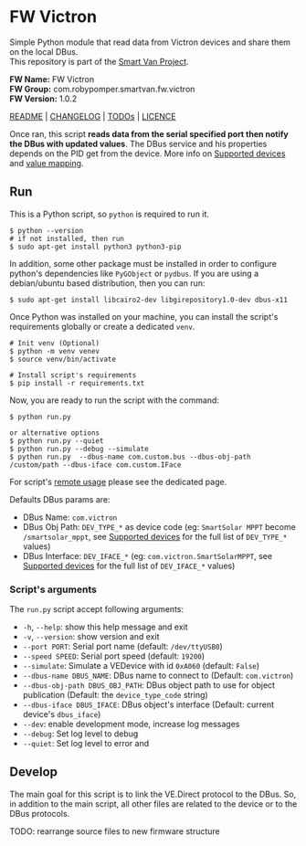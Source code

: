 # FW Victron

Simple Python module that read data from Victron devices and share them on
the local DBus.<br />
This repository is part of
the [Smart Van Project](https://smartvan.johnosproject.org/).

**FW Name:** FW Victron<br />
**FW Group:** com.robypomper.smartvan.fw.victron<br />
**FW Version:** 1.0.2

[README](README.md) | [CHANGELOG](CHANGELOG.md) | [TODOs](TODOs.md) | [LICENCE](LICENCE.md)

Once ran, this script **reads data from the serial specified port then notify
the DBus with updated values**. The DBus service and his properties depends on
the PID get from the device. More info
on [Supported devices](/docs/supported_devices.md)
and [value mapping](/docs/values_mapping.md).

## Run

This is a Python script, so `python` is required to run it.

```shell
$ python --version
# if not installed, then run
$ sudo apt-get install python3 python3-pip 
```

In addition, some other package must be installed in order to configure
python's dependencies like `PyGObject` or `pydbus`. If you are using a
debian/ubuntu based distribution, then you can run:

```shell
$ sudo apt-get install libcairo2-dev libgirepository1.0-dev dbus-x11
```

Once Python was installed on your machine, you can install the script's
requirements globally or create a dedicated `venv`.

```shell
# Init venv (Optional)
$ python -m venv venev
$ source venv/bin/activate

# Install script's requirements
$ pip install -r requirements.txt
```

Now, you are ready to run the script with the command:

```shell
$ python run.py

or alternative options
$ python run.py --quiet
$ python run.py --debug --simulate
$ python run.py  --dbus-name com.custom.bus --dbus-obj-path /custom/path --dbus-iface com.custom.IFace
```

For script's [remote usage](docs/remote_usage.md) please see the dedicated page.

Defaults DBus params are:

* DBus Name: `com.victron`
* DBus Obj Path: `DEV_TYPE_*` as device code (eg: `SmartSolar MPPT` become
  `/smartsolar_mppt`, see [Supported devices](/docs/supported_devices.md) for
  the full list of `DEV_TYPE_*` values)
* DBus Interface: `DEV_IFACE_*` (eg: `com.victron.SmartSolarMPPT`,
  see [Supported devices](/docs/supported_devices.md) for the full list of
  `DEV_IFACE_*` values)

### Script's arguments

The `run.py` script accept following arguments:

* `-h`, `--help`: show this help message and exit
* `-v`, `--version`: show version and exit
* `--port PORT`: Serial port name (default: `/dev/ttyUSB0`)
* `--speed SPEED`: Serial port speed (default: `19200`)
* `--simulate`: Simulate a VEDevice with id `0xA060` (default: `False`)
* `--dbus-name DBUS_NAME`: DBus name to connect to (Default: `com.victron`)
* `--dbus-obj-path DBUS_OBJ_PATH`: DBus object path to use for object
  publication
  (Default: the `device_type_code` string)
* `--dbus-iface DBUS_IFACE`: DBus object's interface (Default: current device's
  `dbus_iface`)
* `--dev`: enable development mode, increase log messages
* `--debug`: Set log level to debug
* `--quiet`: Set log level to error and

## Develop

The main goal for this script is to link the VE.Direct protocol to the DBus.
So, in addition to the main script, all other files are related to the device
or to the DBus protocols.

TODO: rearrange source files to new firmware structure
